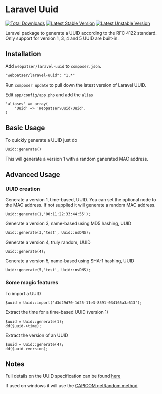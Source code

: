 # Laravel Uuid

[![Total Downloads](https://poser.pugx.org/webpatser/laravel-uuid/downloads.svg)](https://packagist.org/packages/webpatser/laravel-uuid)
[![Latest Stable Version](https://poser.pugx.org/webpatser/laravel-uuid/v/stable.svg)](https://packagist.org/packages/webpatser/laravel-uuid)
[![Latest Unstable Version](https://poser.pugx.org/webpatser/laravel-uuid/v/unstable.svg)](https://packagist.org/packages/webpatser/laravel-uuid)


Laravel package to generate a UUID according to the RFC 4122 standard. Only support for version 1, 3, 4 and 5 UUID are built-in.


## Installation

Add `webpatser/laravel-uuid` to `composer.json`.

    "webpatser/laravel-uuid": "1.*"
    
Run `composer update` to pull down the latest version of Laravel UUID.

Edit `app/config/app.php` and add the `alias`

    'aliases' => array(
        'Uuid' => 'Webpatser\Uuid\Uuid',
    )

    
## Basic Usage

To quickly generate a UUID just do

	Uuid::generate()
	
This will generate a version 1 with a random ganerated MAC address.

## Advanced Usage

### UUID creation

Generate a version 1, time-based, UUID. You can set the optional node to the MAC address. If not supplied it will generate a random MAC address.

	Uuid::generate(1,'00:11:22:33:44:55');
	
Generate a version 3, name-based using MD5 hashing, UUID

	Uuid::generate(3,'test', Uuid::nsDNS);
	
Generate a version 4, truly random, UUID

	Uuid::generate(4);

Generate a version 5, name-based using SHA-1 hashing, UUID

	Uuid::generate(5,'test', Uuid::nsDNS);
	
### Some magic features

To import a UUID
	
	$uuid = Uuid::import('d3d29d70-1d25-11e3-8591-034165a3a613');
	
Extract the time for a time-based UUID (version 1)

	$uuid = Uuid::generate(1);
	dd($uuid->time);
	
Extract the version of an UUID

	$uuid = Uuid::generate(4);
	dd($uuid->version);

	
## Notes

Full details on the UUID specification can be found [here](http://tools.ietf.org/html/rfc4122)

If used on windows it will use the [CAPICOM getRandom method]('http://msdn.microsoft.com/en-us/library/aa388182(VS.85).aspx')